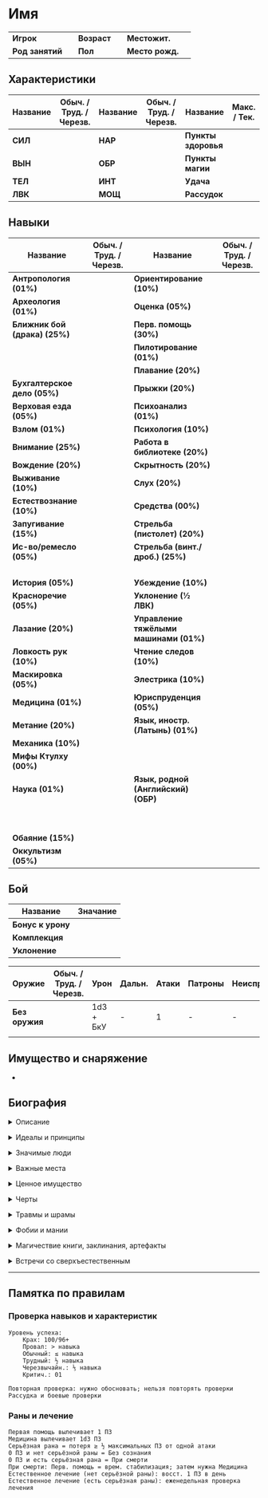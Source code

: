 # Имя

|||||||
|---|---|---|---|---|---|
| **Игрок** |  | **Возраст** |  | **Местожит.** |  |
| **Род занятий** |  | **Пол** |  | **Место рожд.** |  |

## Характеристики

| Название | Обыч. / Труд. / Черезв. | Название | Обыч. / Труд. / Черезв. | Название | Макс. / Тек. |
|---|---|---|---|---|---|
| **СИЛ** |  | **НАР** |  | **Пункты здоровья** |  |
| **ВЫН** |  | **ОБР** |  | **Пункты магии** |  |
| **ТЕЛ** |  | **ИНТ** |  | **Удача** |  |
| **ЛВК** |  | **МОЩ** |  | **Рассудок** |  |

## Навыки

| Название | Обыч. / Труд. / Черезв. | Название | Обыч. / Труд. / Черезв. |
|---|---|---|---|
| **Антропология (01%)** |  | **Ориентирование (10%)** |  |
| **Археология (01%)** |  | **Оценка (05%)** |  |
| **Ближник бой (драка) (25%)** |  | **Перв. помощь (30%)** |  |
|&nbsp;|  | **Пилотирование (01%)** |  |
|&nbsp;|  | **Плавание (20%)** |  |
| **Бухгалтерское дело (05%)** |  | **Прыжки (20%)** |  |
| **Верховая езда (05%)** |  | **Психоанализ (01%)** |  |
| **Взлом (01%)** |  | **Психология (10%)** |  |
| **Внимание (25%)** |  | **Работа в библиотеке (20%)** |  |
| **Вождение (20%)** |  | **Скрытность (20%)** |  |
| **Выживание (10%)** |  | **Слух (20%)** |  |
| **Естествознание (10%)** |  | **Средства (00%)** |  |
| **Запугивание (15%)** |  | **Стрельба (пистолет) (20%)** |  |
| **Ис-во/ремесло (05%)** |  | **Стрельба (винт./дроб.) (25%)** |  |
|&nbsp;|  |&nbsp;|  |
| **История (05%)** |  | **Убеждение (10%)** |  |
| **Красноречие (05%)** |  | **Уклонение (½ ЛВК)** |  |
| **Лазание (20%)** |  | **Управление тяжёлыми машинами (01%)** |  |
| **Ловкость рук (10%)** |  | **Чтение следов (10%)** |  |
| **Маскировка (05%)** |  | **Элестрика (10%)** |  |
| **Медицина (01%)** |  | **Юриспруденция (05%)** |  |
| **Метание (20%)** |  | **Язык, иностр. (Латынь) (01%)** |  |
| **Механика (10%)** |  |&nbsp;|  |
| **Мифы Ктулху (00%)** |  |&nbsp;|  |
| **Наука (01%)** |  | **Язык, родной (Английский) (ОБР)** |  |
|&nbsp;| |&nbsp;|  |
|&nbsp;|  |&nbsp;|  |
| **Обаяние (15%)** |  | &nbsp; |  |
| **Оккультизм (05%)** |  | &nbsp; |  |

## Бой
| Название | Значание |
|--|--|
| **Бонус к урону** |  |
| **Комплекция** |  |
| **Уклонение** |  |

| Оружие | Обыч. / Труд. / Черезв. | Урон | Дальн. | Атаки | Патроны | Неиспр. |
|---|---|---|---|---|---|---|
| **Без оружия** |  | 1d3 + БкУ | - | 1 | - | - |
|  |  |  |  |  |  |  |

## Имущество и снаряжение

-  

## Биография

<p><details>
<summary>Описание</summary>
</details></p>

<p><details>
<summary>Идеалы и принципы</summary>
</details></p>

<p><details>
<summary>Значимые люди</summary>
</details></p>

<p><details>
<summary>Важные места</summary>
</details></p>

<p><details>
<summary>Ценное имущество</summary>
</details></p>

<p><details>
<summary>Черты</summary>
</details></p>

<p><details>
<summary>Травмы и шрамы</summary>
</details></p>

<p><details>
<summary>Фобии и мании</summary>
</details></p>

<p><details>
<summary>Магичествие книги, заклинания, артефакты</summary>
</details></p>

<p><details>
<summary>Встречи со сверхъестественным</summary>
</details></p>

----

## Памятка по правилам

### Проверка навыков и характеристик
```
Уровень успеха:
    Крах: 100/96+
    Провал: > навыка
    Обычный: ≤ навыка
    Трудный: ½ навыка
    Черезвычайн.: ⅕ навыка
    Критич.: 01

Повторная проверка: нужно обосновать; нельзя повторять проверки Рассудка и боевые проверки
```
### Раны и лечение
```
Первая помощь вылечивает 1 ПЗ
Медицина вылечивает 1d3 ПЗ
Серьёзная рана = потеря ≥ ½ максимальных ПЗ от одной атаки
0 ПЗ и нет серьёзной раны = Без сознания
0 ПЗ и есть серьёзная рана = При смерти
При смерти: Перв. помощь = врем. стабилизация; затем нужна Медицина
Естественное лечение (нет серьёзной раны): восст. 1 ПЗ в день
Естественное лечение (есть серьёзная раны): еженедельная проверка лечения
```

